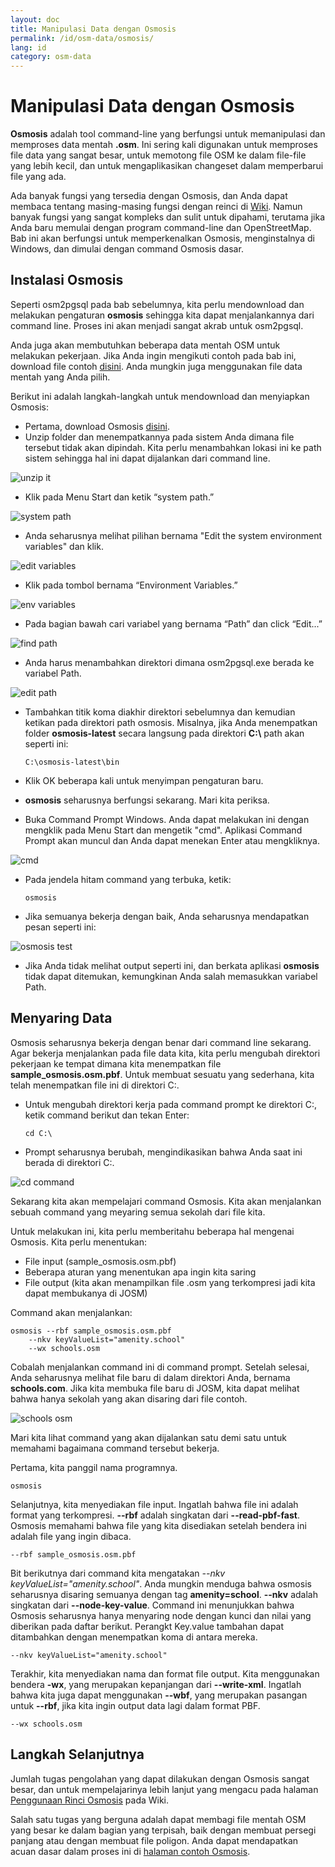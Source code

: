 ```yaml
---
layout: doc
title: Manipulasi Data dengan Osmosis
permalink: /id/osm-data/osmosis/
lang: id
category: osm-data
---
```


Manipulasi Data dengan Osmosis
==============================
**Osmosis** adalah tool command-line yang berfungsi untuk memanipulasi dan memproses data 
mentah **.osm**. Ini sering kali digunakan untuk memproses file data yang sangat besar, untuk
memotong file OSM ke dalam file-file yang lebih kecil, dan untuk mengaplikasikan changeset 
dalam memperbarui file yang ada.

Ada banyak fungsi yang tersedia dengan Osmosis, dan Anda dapat membaca tentang masing-masing
fungsi dengan reinci di [Wiki](http://wiki.openstreetmap.org/wiki/Osmosis/Detailed_Usage_0.41).
Namun banyak fungsi yang sangat kompleks dan sulit untuk dipahami, terutama jika Anda baru memulai
dengan program command-line dan OpenStreetMap. Bab ini akan berfungsi untuk memperkenalkan
Osmosis, menginstalnya di Windows, dan dimulai dengan command Osmosis dasar.

Instalasi Osmosis
-------------------
Seperti osm2pgsql pada bab sebelumnya, kita perlu mendownload dan melakukan pengaturan **osmosis**
sehingga kita dapat menjalankannya dari command line. Proses ini akan menjadi sangat akrab untuk
osm2pgsql.

Anda juga akan membutuhkan beberapa data mentah OSM untuk melakukan pekerjaan. Jika Anda ingin
mengikuti contoh pada bab ini, download file contoh [disini](/files/sample_osmosis.osm.pbf). Anda
mungkin juga menggunakan file data mentah yang Anda pilih.

Berikut ini adalah langkah-langkah untuk mendownload dan menyiapkan Osmosis:
*	Pertama, download Osmosis [disini](http://bretth.dev.openstreetmap.org/osmosis-build/osmosis-latest.zip).
*	Unzip folder dan menempatkannya pada sistem Anda dimana file tersebut tidak akan dipindah. Kita 
	perlu menambahkan lokasi ini ke path sistem sehingga hal ini dapat dijalankan dari command line.

![unzip it][]

*	Klik pada Menu Start dan ketik “system path.”

![system path][]

*	Anda seharusnya melihat pilihan bernama "Edit the system environment variables" dan klik.

![edit variables][]

*	Klik pada tombol bernama “Environment Variables.”

![env variables][]

*	Pada bagian bawah cari variabel yang bernama “Path” dan click “Edit...”

![find path][]

*	Anda harus menambahkan direktori dimana osm2pgsql.exe berada ke variabel Path.

![edit path][]

*	Tambahkan titik koma diakhir direktori sebelumnya dan kemudian ketikan pada 
	direktori path osmosis. Misalnya, jika Anda menempatkan folder **osmosis-latest**
	secara langsung pada direktori **C:\\** path akan seperti ini:
	
		C:\osmosis-latest\bin

*	Klik OK beberapa kali untuk menyimpan pengaturan baru.
*	**osmosis** seharusnya berfungsi sekarang. Mari kita periksa.
*	Buka Command Prompt Windows. Anda dapat melakukan ini dengan mengklik pada Menu Start dan
	mengetik "cmd". Aplikasi Command Prompt akan muncul dan Anda dapat menekan Enter atau mengkliknya.

![cmd][]

*	Pada jendela hitam command yang terbuka, ketik:

		osmosis

*	Jika semuanya bekerja dengan baik, Anda seharusnya mendapatkan pesan seperti ini:

![osmosis test][]

*	Jika Anda tidak melihat output seperti ini, dan berkata aplikasi **osmosis** tidak dapat 
	ditemukan, kemungkinan Anda salah memasukkan variabel Path.

Menyaring Data
--------------
Osmosis seharusnya bekerja dengan benar dari command line sekarang. Agar bekerja menjalankan
pada file data kita, kita perlu mengubah direktori pekerjaan ke tempat dimana kita menempatkan
file **sample_osmosis.osm.pbf**. Untuk membuat sesuatu yang sederhana, kita telah menempatkan
file ini di direktori C:\.

*	Untuk mengubah direktori kerja pada command prompt ke direktori C:\, ketik command berikut dan 
	tekan Enter:

		cd C:\

*	Prompt seharusnya berubah, mengindikasikan bahwa Anda saat ini berada di direktori C:\.

![cd command][]

Sekarang kita akan mempelajari command Osmosis. Kita akan menjalankan sebuah command yang
meyaring semua sekolah dari file kita.

Untuk melakukan ini, kita perlu memberitahu beberapa hal mengenai Osmosis. Kita perlu menentukan:

*	File input (sample_osmosis.osm.pbf)
*	Beberapa aturan yang menentukan apa ingin kita saring
*	File output (kita akan menampilkan file .osm yang terkompresi jadi kita dapat membukanya
	di JOSM)

Command akan menjalankan:

	osmosis --rbf sample_osmosis.osm.pbf
		--nkv keyValueList="amenity.school"
		--wx schools.osm

Cobalah menjalankan command ini di command prompt. Setelah selesai, Anda seharusnya melihat 
file baru di dalam direktori Anda, bernama **schools.com**. Jika kita membuka file baru di JOSM,
kita dapat melihat bahwa hanya sekolah yang akan disaring dari file contoh.

![schools osm][]

Mari kita lihat command yang akan dijalankan satu demi satu untuk memahami bagaimana command 
tersebut bekerja.

Pertama, kita panggil nama programnya.

	osmosis

Selanjutnya, kita menyediakan file input. Ingatlah bahwa file ini adalah format yang terkompresi. **--rbf**
adalah singkatan dari **--read-pbf-fast**. Osmosis memahami bahwa file yang kita disediakan setelah 
bendera ini adalah file yang ingin dibaca. 

	--rbf sample_osmosis.osm.pbf

Bit berikutnya dari command kita mengatakan *--nkv keyValueList="amenity.school"*. Anda mungkin menduga
bahwa osmosis seharusnya disaring semuanya dengan tag **amenity=school**. **--nkv** adalah singkatan dari 
**--node-key-value**. Command ini menunjukkan bahwa Osmosis seharusnya hanya menyaring node dengan
kunci dan nilai yang diberikan pada daftar berikut. Perangkt Key.value tambahan dapat ditambahkan
dengan menempatkan koma di antara mereka.

	--nkv keyValueList="amenity.school"

Terakhir, kita menyediakan nama dan format file output. Kita menggunakan bendera **-wx**, yang 
merupakan kepanjangan dari **--write-xml**. Ingatlah bahwa kita juga dapat menggunakan **--wbf**,
yang merupakan pasangan untuk **--rbf**, jika kita ingin output data lagi dalam format PBF. 

	--wx schools.osm

Langkah Selanjutnya
-------------------
Jumlah tugas pengolahan yang dapat dilakukan dengan Osmosis sangat besar, dan untuk mempelajarinya
lebih lanjut yang mengacu pada halaman [Penggunaan Rinci Osmosis](http://wiki.openstreetmap.org/wiki/Osmosis/Detailed_Usage_0.43)
pada Wiki.

Salah satu tugas yang berguna adalah dapat membagi file mentah OSM yang besar ke dalam bagian 
yang terpisah, baik dengan membuat persegi panjang atau dengan membuat file poligon. Anda dapat
mendapatkan acuan dasar dalam proses ini di [halaman contoh Osmosis](http://wiki.openstreetmap.org/wiki/Osmosis/Examples).


[unzip it]: /images/en/osm-data/osmosis/unzip-it.png
[system path]: /images/en/osm-data/osmosis/system-path.png
[edit variables]: /images/en/osm-data/osmosis/edit-environment-variables.png
[env variables]: /images/en/osm-data/osmosis/environment-variables.png
[find path]: /images/en/osm-data/osmosis/find-path.png
[edit path]: /images/en/osm-data/osmosis/edit-path-variable.png
[cmd]: /images/en/osm-data/osmosis/cmd.png
[osmosis test]: /images/en/osm-data/osmosis/osmosis-test.png
[cd command]: /images/en/osm-data/osmosis/cd-command.png
[schools osm]: /images/en/osm-data/osmosis/schools-osm.png



